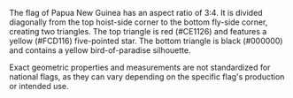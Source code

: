 The flag of Papua New Guinea has an aspect ratio of 3:4. It is divided diagonally from the top hoist-side corner to the bottom fly-side corner, creating two triangles. The top triangle is red (#CE1126) and features a yellow (#FCD116) five-pointed star. The bottom triangle is black (#000000) and contains a yellow bird-of-paradise silhouette.

Exact geometric properties and measurements are not standardized for national flags, as they can vary depending on the specific flag's production or intended use.